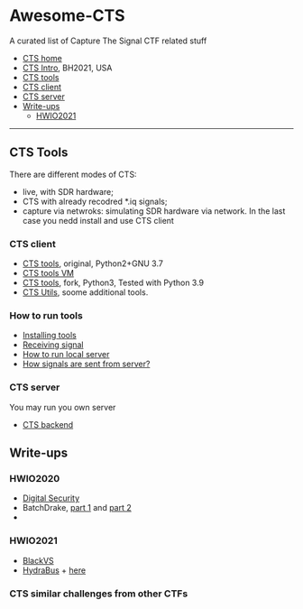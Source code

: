 # Awesome-CTS
A curated list of Capture The Signal CTF related stuff

- [CTS home](https://cts.ninja/)
- [CTS Intro](https://github.com/capturethesignal/cts-website/blob/master/bhusa2021/BHArsenal21_cts.pdf), BH2021, USA
- [CTS tools](#CTS-Tools)
- [CTS client](#CTS-client)
- [CTS server](#CTS-server)
- [Write-ups](#Write-ups)
  - [HWIO2021](#HWIO2021)

- - -

## CTS Tools
There are different modes of CTS:
- live, with SDR hardware;
- CTS with already recodred \*.iq signals;
- capture via netwroks: simulating SDR hardware via network. In the last case you nedd install and use CTS client
 
### CTS client

- [CTS tools](https://github.com/capturethesignal/cts-tools), original, Python2+GNU 3.7
- [CTS tools VM](https://cts.ninja/downloads/)
- [CTS tools](https://github.com/BlackVS/cts-tools), fork, Python3, Tested with Python 3.9
- [CTS Utils](https://github.com/BlackVS/cts-utils), soome additional tools.

### How to run tools
- [Installing tools](cts-tools.md)
- [Receiving signal](cts-get-signal.md)
- [How to run local server](cts-utils.md)
- [How signals are sent from server?](cts-signals.md)

### CTS server
You may run you own server
- [CTS backend](https://github.com/capturethesignal/cts-backend)

## Write-ups

### HWIO2020

- [Digital Security](https://www.digital.security/en/blog/hardweario-capture-signal-write)
- BatchDrake, [part 1](https://batchdrake.github.io/cts/) and [part 2](https://batchdrake.github.io/ctsII/)
- 
### HWIO2021

- [BlackVS](https://github.com/BlackVS/CTFs/tree/master/HWIO2021/CTS)
- [HydraBus](https://hydrabus.com/CTS/HWIO_2021_CTS_Signal5_solution_BVE_10July2021.pdf) + [here](https://hydrabus.com/CTS/)

### CTS similar challenges from other CTFs


